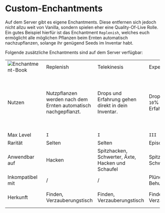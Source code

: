 # Custom-Enchantments

Auf dem Server gibt es eigene Enchantments. Diese entfernen sich jedoch nicht allzu weit von
Vanilla, sondern spielen eher eine Quality-Of-Live Rolle. Ein gutes Beispiel hierfür ist das
Enchantment `Replenish`, welches euch ermöglicht alle möglichen Pflanzen beim Ernten automatisch
nachzupflanzen, solange ihr genügend Seeds im Inventar habt.

Folgende zusätzliche Enchantments sind auf dem Server verfügbar:

<table style="both">
<tr><td><img src="enchantment-gif.gif" alt="Enchantment-Book" preview-src="https://i.imgur.com/CzFlwOo.png"/></td>              <td>Replenish</td>                                                      <td>Telekinesis</td>                                        <td>Experience</td>                                         <td>Beheading</td>                                                      <td>Silent Gaze</td>                                                        <td>Soulbound</td>                                                      <td>Rocket Saver</td></tr>
<tr><td>Nutzen</td>                                                                                                             <td>Nutzpflanzen werden nach dem Ernten automatisch nachgepflanzt.</td> <td>Drops und Erfahrung gehen direkt in dein Inventar.</td> <td>Droppt dir <code>level * 10</code>% mehr Erfahrung</td> <td>Erhöht die Chance einen Mob Kopf zu erhalten um 2% pro Level.</td>  <td>Du kannst einen Enderman anschauen, ohne dass dir etwas passiert.</td>  <td>Das Item verbleibt auch nach deinem Tod in deinem Inventar.</td>    <td>Gewährt eine <code>level * 15</code>% Chance beim Boosten kein Feuerwerk zu verbrauchen</td></tr>
<tr><td>Max Level</td>                                                                                                          <td><code>I</code></td>                                                 <td><code>I</code></td>                                     <td><code>III</code></td>                                   <td><code>III</code></td>                                               <td><code>I</code></td>                                                     <td><code>I</code></td>                                                 <td><code>III</code></td></tr>
<tr><td>Rarität</td>                                                                                                            <td>Selten</td>                                                         <td>Selten</td>                                             <td>Episch</td>                                             <td>Selten</td>                                                         <td>Selten</td>                                                             <td>Mytisch</td>                                                        <td>Special</td></tr>
<tr><td>Anwendbar auf</td>                                                                                                      <td>Hacken</td>                                                         <td>Spitzhacken, Schwerter, Äxte, Hacken und Schaufel</td>  <td>Spitzhacken, Schwerter und Äxte</td>                    <td>Schwerter, Äxte, Bögen, Dreizack</td>                               <td>Helme</td>                                                              <td>Alles</td>                                                          <td>Elytren</td></tr>
<tr><td>Inkompatibel mit</td>                                                                                                   <td>/</td>                                                              <td>/</td>                                                  <td>Plünderung, Behutsamkeit</td>                           <td>Plünderung</td>                                                     <td>/</td>                                                                  <td>Curse of Vanishing, Curse of Binding</td>                           <td>/</td></tr>
<tr><td>Herkunft</td>                                                                                                           <td>Finden, Verzauberungstisch</td>                                              <td>Finden, Verzauberungstisch</td>                                  <td>Finden, Verzauberungstisch</td>                                  <td>Finden, Verzauberungstisch</td>                                              <td>Finden, Verzauberungstisch</td>                                                  <td>Finden, Verzauberungstisch</td>                                              <td>Nicht natürlich zu bekommen</td></tr>
</table>

